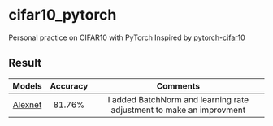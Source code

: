 # cifar10_pytorch

Personal practice on CIFAR10 with PyTorch
Inspired by [pytorch-cifar10](https://github.com/icpm/pytorch-cifar10) 

## Result
Models | Accuracy | Comments
:---:|:---:|:---:
[Alexnet](https://github.com/zhang-zx/cifar10_pytorch/master/models/AlexNet.py) | 81.76% | I added BatchNorm and learning rate adjustment to make an improvment 